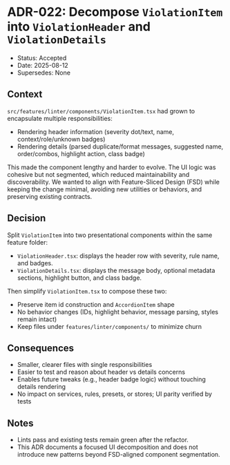 # ADR-022: Decompose `ViolationItem` into `ViolationHeader` and `ViolationDetails`

- Status: Accepted
- Date: 2025-08-12
- Supersedes: None

## Context

`src/features/linter/components/ViolationItem.tsx` had grown to encapsulate multiple responsibilities:

- Rendering header information (severity dot/text, name, context/role/unknown badges)
- Rendering details (parsed duplicate/format messages, suggested name, order/combos, highlight action, class badge)

This made the component lengthy and harder to evolve. The UI logic was cohesive but not segmented, which reduced maintainability and discoverability. We wanted to align with Feature-Sliced Design (FSD) while keeping the change minimal, avoiding new utilities or behaviors, and preserving existing contracts.

## Decision

Split `ViolationItem` into two presentational components within the same feature folder:

- `ViolationHeader.tsx`: displays the header row with severity, rule name, and badges.
- `ViolationDetails.tsx`: displays the message body, optional metadata sections, highlight button, and class badge.

Then simplify `ViolationItem.tsx` to compose these two:

- Preserve item id construction and `AccordionItem` shape
- No behavior changes (IDs, highlight behavior, message parsing, styles remain intact)
- Keep files under `features/linter/components/` to minimize churn

## Consequences

- Smaller, clearer files with single responsibilities
- Easier to test and reason about header vs details concerns
- Enables future tweaks (e.g., header badge logic) without touching details rendering
- No impact on services, rules, presets, or stores; UI parity verified by tests

## Notes

- Lints pass and existing tests remain green after the refactor.
- This ADR documents a focused UI decomposition and does not introduce new patterns beyond FSD-aligned component segmentation.
